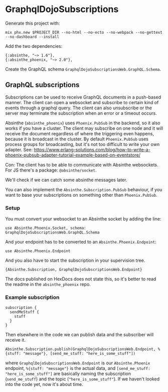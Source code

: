 # GraphqlDojoSubscriptions

Generate this project with:

```
mix phx.new $PROJECT_DIR --no-html --no-ecto --no-webpack --no-gettext --no-dashboard --install
```

Add the two dependencies:

```
{:absinthe, "~> 1.6"},
{:absinthe_phoenix, "~> 2.0"},
```

Create the GraphQL schema `GraphqlDojoSubscriptionsWeb.GraphQL.Schema`.

## GraphQL subscriptions

Subscriptions can be used to receive GraphQL documents in a push-based
manner. The client can open a websocket and subscribe to certain kind
of events through a graphql query. The client can also unsubscribe or
the server may terminate the subscription when an error or a timeout
occurs.

Absinthe (`absinthe_phoenix`) uses `Phoenix.PubSub` in the backend, so
it also works if you have a cluster. The client may subscribe on one
node and it will receive the document regardless of where the triggering
even happens, because it is broadcast in the cluster.
By default `Phoenix.PubSub` uses process groups for
broadcasting, but it's not too difficult to write your own adapter.
See: https://www.erlang-solutions.com/blog/how-to-write-a-phoenix-pubsub-adapter-tutorial-example-based-on-eventstore/

Con: The client has to be able to communicate with Absinthe websockets.
For JS there's a package: `@absinthe/socket`.

We'll check if we can catch some absinthe messages later.

You can also implement the `Absinthe.Subscription.PubSub` behaviour, if
you want to base your subscriptions on something other than `Phoenix.PubSub`.

### Setup

You must convert your websocket to an Absinthe socket by adding the line:

```
use Absinthe.Phoenix.Socket, schema: GraphqlDojoSubscriptionsWeb.GraphQL.Schema
```

And your endpoint has to be converted to an `Absinthe.Phoenix.Endpoint`:
```
use Absinthe.Phoenix.Endpoint
```

And you also have to start the subscription in your supervision tree.

```
{Absinthe.Subscription, GraphqlDojoSubscriptionsWeb.Endpoint}
```

The docs published on HexDocs does not state this, so it's better to read the readme in
the `absinthe_phoenix` repo.

### Example subscription

```
subscription {
  sendMeStuff {
    stuff
  }
}
```

Then elsewhere in the code we can publish data and the subscriber will receive it.

```
Absinthe.Subscription.publish(GraphqlDojoSubscriptionsWeb.Endpoint, %{stuff: "message"}, [send_me_stuff: "here_is_some_stuff"])
```

where `GraphqlDojoSubscriptionsWeb.Endpoint` is our `Absinthe.Phoenix` endpoint,
`%{stuff: "message"}` is the actual data, and `[send_me_stuff: "here_is_some_stuff"]`
are basically naming the subscription (`send_me_stuff`) and the topic (`"here_is_some_stuff"`).
If we haven't looked into the code yet, now it's about time.



